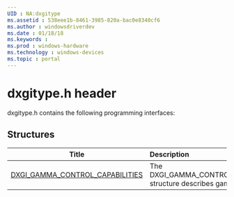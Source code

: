 ```yaml
---
UID : NA:dxgitype
ms.assetid : 538eee1b-8461-3985-820a-bac0e8340cf6
ms.author : windowsdriverdev
ms.date : 01/18/18
ms.keywords : 
ms.prod : windows-hardware
ms.technology : windows-devices
ms.topic : portal
---
```


# dxgitype.h header



dxgitype.h contains the following programming interfaces:







## Structures
| Title | Description |
| ---- |:---- |
| [DXGI_GAMMA_CONTROL_CAPABILITIES](ns-dxgitype-dxgi_gamma_control_capabilities.md) | The DXGI_GAMMA_CONTROL_CAPABILIITES structure describes gamma capabilities. |